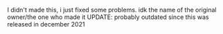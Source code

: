 I didn't made this, i just fixed some problems.
idk the name of the original owner/the one who made it
UPDATE: probably outdated since this was released in december 2021
